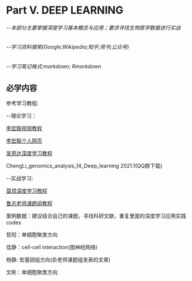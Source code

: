 # Part V. DEEP LEARNING
###### --本部分主要掌握深度学习基本概念与应用；要求寻找生物医学数据进行实战

###### --学习资料搜索(Google;Wikipedia;知乎;简书;公众号)

###### --学习笔记格式:markdown; Rmarkdown

## 必学内容

参考学习教程:

--理论学习：

[李宏毅视频教程](https://www.bilibili.com/video/BV1JE411g7XF/?spm_id_from=333.788.videocard.2)

[李宏毅个人网页](http://speech.ee.ntu.edu.tw/~tlkagk/index.html)

[吴恩达深度学习教程](https://www.bilibili.com/video/BV1gb411j7Bs/?spm_id_from=333.788.videocard.12)

ChengLi_genomics_analysis_14_Deep_learning 2021.1(QQ群下载)

--实战学习:

[莫烦深度学习教程](https://mofanpy.com/tutorials/machine-learning/ML-intro/)

[鲁志老师课题组教程](https://lulab1.gitbook.io/training/part-ii.-machine-learning-skills/3.deep-learning-basics)



案例数据：建议结合自己的课题，寻找科研文献，重复里面的深度学习应用实践codes

哲阳：单细胞聚类方向

佳静：cell-cell interaction(图神经网络)

杨静:   宏基因组方向(俞老师课题组发表的文章)

文彬：单细胞聚类方向